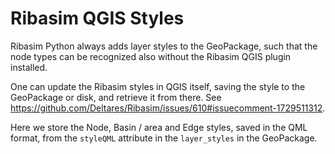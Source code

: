 # Ribasim QGIS Styles

Ribasim Python always adds layer styles to the GeoPackage, such that the node types can be recognized also without the Ribasim QGIS plugin installed.

One can update the Ribasim styles in QGIS itself, saving the style to the GeoPackage or disk, and retrieve it from there.
See https://github.com/Deltares/Ribasim/issues/610#issuecomment-1729511312.

Here we store the Node, Basin / area and Edge styles, saved in the QML format, from the `styleQML` attribute in the `layer_styles` in the GeoPackage.
